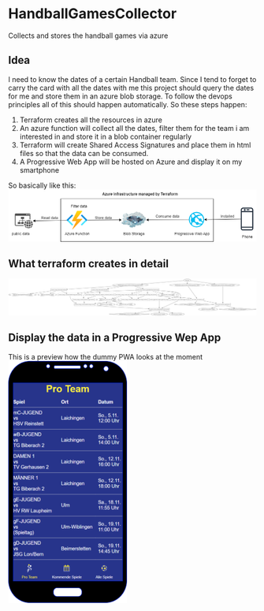 # HandballGamesCollector
Collects and stores the handball games via azure

## Idea
I need to know the dates of a certain Handball team.
Since I tend to forget to carry the card with all the dates with me this project should query the dates for me and store them in an azure blob storage.
To follow the devops principles all of this should happen automatically.
So these steps happen:

1. Terraform creates all the resources in azure
2. An azure function will collect all the dates, filter them for the team i am interested in and store it in a blob container regularly
3. Terraform will create Shared Access Signatures and place them in html files so that the data can be consumed.
4. A Progressive Web App will be hosted on Azure and display it on my smartphone

So basically like this:
![Workflow graph](./documentation/workflow.png)

## What terraform creates in detail

![Terraform graph](./documentation/terraform_resources.svg)

## Display the data in a Progressive Wep App

This is a preview how the dummy PWA looks at the moment    
![PWA](./documentation/pwa.png)
